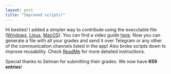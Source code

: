 ```yaml
---
layout: post
title: "Improved scripts!"
---
```


Hi besties! I added a simpler way to contribute using the executable file ([Windows](https://github.com/mcmikecreations/tum_info/releases/download/1.0.0/Grades.exe), [Linux](https://github.com/mcmikecreations/tum_info/releases/download/1.0.0/Grades), [MacOS](https://github.com/mcmikecreations/tum_info/releases/download/1.0.0/Grades.dmg)). You can find a video guide [here](https://youtu.be/nHjuVhIJRaQ). Now you can generate a file with all your grades and send it over Telegram or any other of the communication channels listed in the app! Also broke scripts down to improve reusability. Check [ReadMe](https://mcmikecreations.github.io/tum_info/readme/) for more detailed instructions.

Special thanks to Selman for submitting their grades. We now have **659 entries**!
